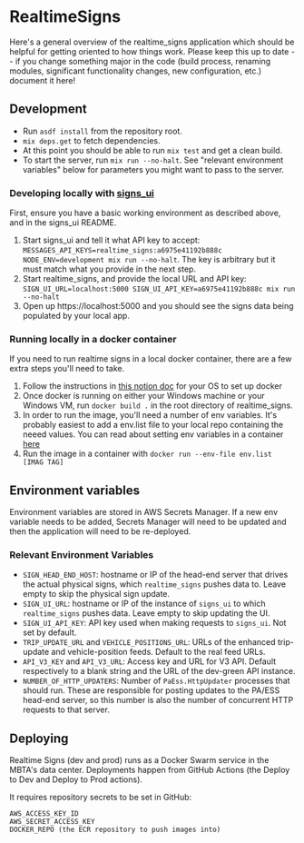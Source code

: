 # RealtimeSigns

Here's a general overview of the realtime_signs application which should be helpful for getting oriented to how things work. Please keep this up to date -- if you change something major in the code (build process, renaming modules, significant functionality changes, new configuration, etc.) document it here!

## Development

* Run `asdf install` from the repository root.
* `mix deps.get` to fetch dependencies.
* At this point you should be able to run `mix test` and get a clean build.
* To start the server, run `mix run --no-halt`. See "relevant environment variables" below for parameters you might want to pass to the server.

### Developing locally with [signs_ui](https://github.com/mbta/signs_ui)

First, ensure you have a basic working environment as described above, and in the signs_ui README.
1. Start signs_ui and tell it what API key to accept: `MESSAGES_API_KEYS=realtime_signs:a6975e41192b888c NODE_ENV=development mix run --no-halt`. The key is arbitrary but it must match what you provide in the next step.
2. Start realtime_signs, and provide the local URL and API key: `SIGN_UI_URL=localhost:5000 SIGN_UI_API_KEY=a6975e41192b888c mix run --no-halt`
3. Open up https://localhost:5000 and you should see the signs data being populated by your local app.

### Running locally in a docker container
If you need to run realtime signs in a local docker container, there are a few extra steps you'll need to take.

1. Follow the instructions in [this notion doc](https://www.notion.so/mbta-downtown-crossing/Creating-debugging-a-Windows-Docker-container-2f21af809c894aab8038d12ae9c54361) for your OS to set up docker
2. Once docker is running on either your Windows machine or your Windows VM, run `docker build .` in the root directory of realtime_signs.
3. In order to run the image, you'll need a number of env variables. It's probably easiest to add a env.list file to your local repo containing the neeed values. You can read about setting env variables in a container [here](https://docs.docker.com/engine/reference/commandline/run/#set-environment-variables--e---env---env-file)
4. Run the image in a container with `docker run --env-file env.list [IMAG TAG]`

## Environment variables
Environment variables are stored in AWS Secrets Manager. If a new env variable needs to be added, Secrets Manager will need to be updated and then the application will need to be re-deployed.

### Relevant Environment Variables

* `SIGN_HEAD_END_HOST`: hostname or IP of the head-end server that drives the actual physical signs, which `realtime_signs` pushes data to. Leave empty to skip the physical sign update.
* `SIGN_UI_URL`: hostname or IP of the instance of `signs_ui` to which `realtime_signs` pushes data. Leave empty to skip updating the UI.
* `SIGN_UI_API_KEY`: API key used when making requests to `signs_ui`. Not set by default.
* `TRIP_UPDATE_URL` and `VEHICLE_POSITIONS_URL`: URLs of the enhanced trip-update and vehicle-position feeds. Default to the real feed URLs.
* `API_V3_KEY` and `API_V3_URL`: Access key and URL for V3 API. Default respectively to a blank string and the URL of the dev-green API instance.
* `NUMBER_OF_HTTP_UPDATERS`: Number of `PaEss.HttpUpdater` processes that should run. These are responsible for posting updates to the PA/ESS head-end server, so this number is also the number of concurrent HTTP requests to that server.

## Deploying

Realtime Signs (dev and prod) runs as a Docker Swarm service in the MBTA's data center. Deployments happen from GitHub Actions (the Deploy to Dev and Deploy to Prod actions).

It requires repository secrets to be set in GitHub:

    AWS_ACCESS_KEY_ID
    AWS_SECRET_ACCESS_KEY
    DOCKER_REPO (the ECR repository to push images into)
